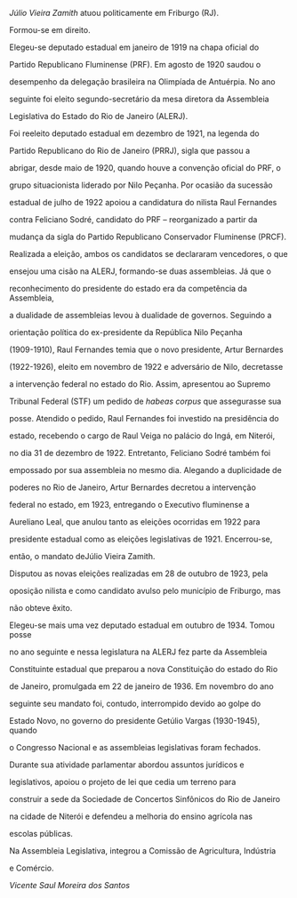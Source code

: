 

*Júlio Vieira Zamith* atuou politicamente em Friburgo (RJ).



Formou-se em direito.



Elegeu-se deputado estadual em janeiro de 1919 na chapa oficial do

Partido Republicano Fluminense (PRF). Em agosto de 1920 saudou o

desempenho da delegação brasileira na Olimpíada de Antuérpia. No ano

seguinte foi eleito segundo-secretário da mesa diretora da Assembleia

Legislativa do Estado do Rio de Janeiro (ALERJ).



Foi reeleito deputado estadual em dezembro de 1921, na legenda do

Partido Republicano do Rio de Janeiro (PRRJ), sigla que passou a

abrigar, desde maio de 1920, quando houve a convenção oficial do PRF, o

grupo situacionista liderado por Nilo Peçanha. Por ocasião da sucessão

estadual de julho de 1922 apoiou a candidatura do nilista Raul Fernandes

contra Feliciano Sodré, candidato do PRF – reorganizado a partir da

mudança da sigla do Partido Republicano Conservador Fluminense (PRCF).

Realizada a eleição, ambos os candidatos se declararam vencedores, o que

ensejou uma cisão na ALERJ, formando-se duas assembleias. Já que o

reconhecimento do presidente do estado era da competência da Assembleia,

a dualidade de assembleias levou à dualidade de governos. Seguindo a

orientação política do ex-presidente da República Nilo Peçanha

(1909-1910), Raul Fernandes temia que o novo presidente, Artur Bernardes

(1922-1926), eleito em novembro de 1922 e adversário de Nilo, decretasse

a intervenção federal no estado do Rio. Assim, apresentou ao Supremo

Tribunal Federal (STF) um pedido de *habeas corpus* que assegurasse sua

posse. Atendido o pedido, Raul Fernandes foi investido na presidência do

estado, recebendo o cargo de Raul Veiga no palácio do Ingá, em Niterói,

no dia 31 de dezembro de 1922. Entretanto, Feliciano Sodré também foi

empossado por sua assembleia no mesmo dia. Alegando a duplicidade de

poderes no Rio de Janeiro, Artur Bernardes decretou a intervenção

federal no estado, em 1923, entregando o Executivo fluminense a

Aureliano Leal, que anulou tanto as eleições ocorridas em 1922 para

presidente estadual como as eleições legislativas de 1921. Encerrou-se,

então, o mandato deJúlio Vieira Zamith.



Disputou as novas eleições realizadas em 28 de outubro de 1923, pela

oposição nilista e como candidato avulso pelo município de Friburgo, mas

não obteve êxito.



Elegeu-se mais uma vez deputado estadual em outubro de 1934. Tomou posse

no ano seguinte e nessa legislatura na ALERJ fez parte da Assembleia

Constituinte estadual que preparou a nova Constituição do estado do Rio

de Janeiro, promulgada em 22 de janeiro de 1936. Em novembro do ano

seguinte seu mandato foi, contudo, interrompido devido ao golpe do

Estado Novo, no governo do presidente Getúlio Vargas (1930-1945), quando

o Congresso Nacional e as assembleias legislativas foram fechados.



Durante sua atividade parlamentar abordou assuntos jurídicos e

legislativos, apoiou o projeto de lei que cedia um terreno para

construir a sede da Sociedade de Concertos Sinfônicos do Rio de Janeiro

na cidade de Niterói e defendeu a melhoria do ensino agrícola nas

escolas públicas.



Na Assembleia Legislativa, integrou a Comissão de Agricultura, Indústria

e Comércio.



*Vicente Saul Moreira dos Santos*



